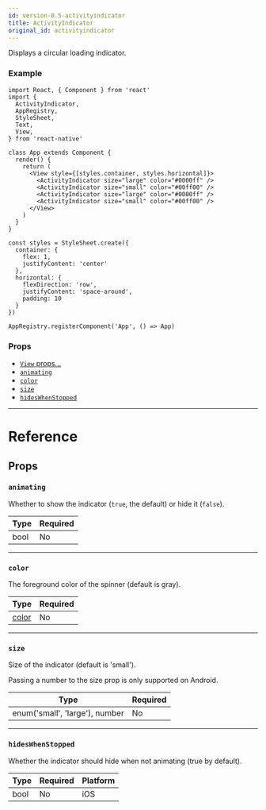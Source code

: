 ```yaml
---
id: version-0.5-activityindicator
title: ActivityIndicator
original_id: activityindicator
---
```


Displays a circular loading indicator.

### Example

```ReactNativeWebPlayer
import React, { Component } from 'react'
import {
  ActivityIndicator,
  AppRegistry,
  StyleSheet,
  Text,
  View,
} from 'react-native'

class App extends Component {
  render() {
    return (
      <View style={[styles.container, styles.horizontal]}>
        <ActivityIndicator size="large" color="#0000ff" />
        <ActivityIndicator size="small" color="#00ff00" />
        <ActivityIndicator size="large" color="#0000ff" />
        <ActivityIndicator size="small" color="#00ff00" />
      </View>
    )
  }
}

const styles = StyleSheet.create({
  container: {
    flex: 1,
    justifyContent: 'center'
  },
  horizontal: {
    flexDirection: 'row',
    justifyContent: 'space-around',
    padding: 10
  }
})

AppRegistry.registerComponent('App', () => App)
```

### Props

- [`View` props...](view.md#props)
- [`animating`](activityindicator.md#animating)
- [`color`](activityindicator.md#color)
- [`size`](activityindicator.md#size)
- [`hidesWhenStopped`](activityindicator.md#hideswhenstopped)


---

# Reference

## Props

### `animating`

Whether to show the indicator (`true`, the default) or hide it (`false`).

| Type | Required |
| - | - |
| bool | No |

---

### `color`

The foreground color of the spinner (default is gray).

| Type | Required |
| - | - |
| [color](colors.md) | No |

---

### `size`

Size of the indicator (default is 'small').

Passing a number to the size prop is only supported on Android.

| Type | Required |
| - | - |
| enum('small', 'large'), number | No |

---

### `hidesWhenStopped`

Whether the indicator should hide when not animating (true by default).


| Type | Required | Platform |
| - | - | - |
| bool | No | iOS  |
